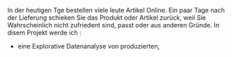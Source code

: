 In der heutigen Tge bestellen viele leute  Artikel Online. Ein paar Tage nach der Lieferung schieken Sie das Produkt oder Artikel zurück, weil Sie Wahrscheinlich nicht zufriedent sind, passt oder aus anderen Gründe.
In disem Projekt werde ich :
- eine Explorative Datenanalyse von produzierten, 
